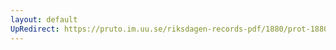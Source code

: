 ```yaml
---
layout: default
UpRedirect: https://pruto.im.uu.se/riksdagen-records-pdf/1880/prot-1880--ak--001/prot-1880--ak--001_005.pdf
---
```

